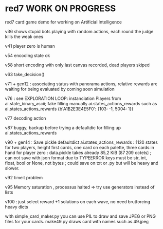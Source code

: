 # red7   WORK ON PROGRESS
red7 card game demo for working on Artificial Intelligence

v36 shows stupid bots playing with random actions, each round the judge kills the weak ones

v41  player zero is human

v54 encoding state ok

v58 short encoding with only last canvas recorded, dead players skiped

v63  take_decision() 

v71 + gen12 : associating status with panorama actions, relative rewards are waiting for being evaluated by coming soon simulation

v76 : see EXPLORATION LOOP:
instanciation Players from ai.state_binary_ascii; fake filling manually ai.states_actions_rewards such as 
ai.states_actions_rewards {b'A1B2E3E4E5F0': {103: -1, 5004: 1}}

v77 decoding action

v87 buggy, backup before trying a defaultdic for filling up ai.states_actions_rewards

v90 + gen14 : Save pickle defaultdict ai.states_actions_rewards : 1120 states for two players, height first cards, one card on each palette, three cards in hand for player zero : data.pickle takes already 85,2 KiB (87 209 octets) ; can not save with json format due to TYPEERROR keys must be str, int, float, bool or None, not bytes ; could save on txt or .py but will be heavy and slower.

v92 timeit problem

v95 Memory saturation , processus halted => try use generators instead of lists

v100 : just select reward +1 solutions on each wave, no need brutforcing heavy dicts

with simple_card_maker.py you can use PIL to draw and save JPEG or PNG files for your cards.
make49.py draws card with names such as 49.jpeg
